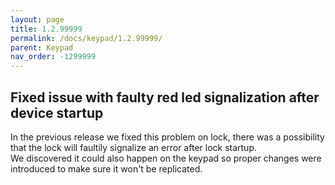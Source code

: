 ```yaml
---
layout: page
title: 1.2.99999
permalink: /docs/keypad/1.2.99999/
parent: Keypad
nav_order: -1299999
---
```


## Fixed issue with faulty red led signalization after device startup 

In the previous release we fixed this problem on lock, there was a possibility that the lock will faultily signalize an error after lock startup.\
We discovered it could also happen on the keypad so proper changes were introduced to make sure it won't be replicated. 
